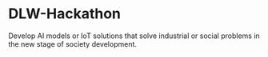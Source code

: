 # DLW-Hackathon
Develop AI models or IoT solutions that solve industrial or social problems in the new stage of society development.
